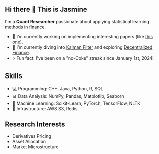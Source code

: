 ## Hi there 👋 This is Jasmine

I'm a **Quant Researcher** passionate about applying statistical learning methods in finance.

- 🔭 I’m currently working on implementing interesting papers (like [this one](https://arxiv.org/abs/2002.00085)).
- 🌱 I’m currently diving into [Kalman Filter](https://www.coursera.org/specializations/kalman-filtering-applied) and exploring [Decentralized Finance](https://www.coursera.org/specializations/decentralized-finance-duke).
- ⚡ Fun fact: I've been on a "no-Coke" streak since January 1st, 2024!

## Skills
- 💻 Programming: C++, Java, Python, R, SQL
- 📊 Data Analysis: NumPy, Pandas, Matplotlib, Seaborn
- 🤖 Machine Learning: Scikit-Learn, PyTorch, TensorFlow, NLTK
- 🔧 Infrastructure: AWS S3, Redis

## Research Interests
- Derivatives Pricing
- Asset Allocation
- Market Microstructure
